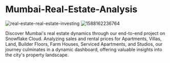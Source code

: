# Mumbai-Real-Estate-Analysis

![real-estate-real-estate-investing](https://github.com/Vj-r12/Mumbai-Real-Estate-Analysis/assets/123143472/46085b0d-7d4e-479c-a485-46c5d4964403)
![1588162236764](https://github.com/Vj-r12/Mumbai-Real-Estate-Analysis/assets/123143472/eb8839d3-4aac-4f6b-b962-ef090c264d3c)








Discover Mumbai's real estate dynamics through our end-to-end project on Snowflake Cloud. Analyzing sales and rental prices for Apartments, Villas, Land, Builder Floors, Farm Houses, Serviced Apartments, and Studios, our journey culminates in a dynamic dashboard, offering valuable insights into the city's property landscape.
